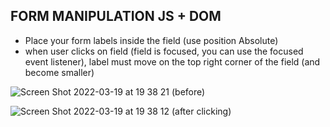 ## FORM MANIPULATION JS + DOM

- Place your form labels inside the field (use position Absolute)
- when user clicks on field (field is focused, you can use the focused event listener), label must move on the top right corner of the field (and become smaller)

![Screen Shot 2022-03-19 at 19 38 21](https://user-images.githubusercontent.com/29278355/159132128-0d34bf14-570b-457a-b411-2fa1392e52cb.png)
(before)

![Screen Shot 2022-03-19 at 19 38 12](https://user-images.githubusercontent.com/29278355/159132131-034ffea6-00da-4385-b0a6-ef3f7092e1d3.png)
(after clicking)
